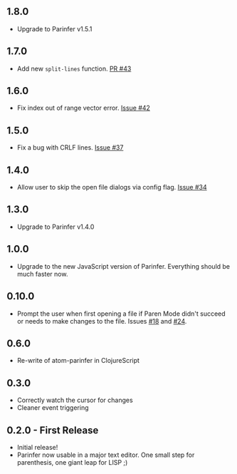 ## 1.8.0
* Upgrade to Parinfer v1.5.1

## 1.7.0
* Add new `split-lines` function. [PR #43]

## 1.6.0
* Fix index out of range vector error. [Issue #42]

## 1.5.0
* Fix a bug with CRLF lines. [Issue #37]

## 1.4.0
* Allow user to skip the open file dialogs via config flag. [Issue #34]

## 1.3.0
* Upgrade to Parinfer v1.4.0

## 1.0.0
* Upgrade to the new JavaScript version of Parinfer. Everything should be much faster now.

## 0.10.0
* Prompt the user when first opening a file if Paren Mode didn't succeed or
  needs to make changes to the file. Issues [#18] and [#24].

## 0.6.0
* Re-write of atom-parinfer in ClojureScript

## 0.3.0
* Correctly watch the cursor for changes
* Cleaner event triggering

## 0.2.0 - First Release
* Initial release!
* Parinfer now usable in a major text editor. One small step for parenthesis,
  one giant leap for LISP ;)

[#18]:https://github.com/oakmac/atom-parinfer/issues/18
[#24]:https://github.com/oakmac/atom-parinfer/issues/24
[Issue #34]:https://github.com/oakmac/atom-parinfer/issues/34
[Issue #37]:https://github.com/oakmac/atom-parinfer/issues/37
[Issue #42]:https://github.com/oakmac/atom-parinfer/issues/42
[PR #43]:https://github.com/oakmac/atom-parinfer/pull/43
